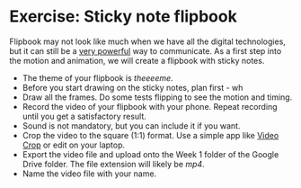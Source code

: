 # Exercise: Sticky note flipbook

Flipbook may not look like much when we have all the digital technologies, but it can still be a [very powerful](https://www.youtube.com/watch?v=k31oJu-6gDY) way to communicate. As a first step into the motion and animation, we will create a flipbook with sticky notes.

- The theme of your flipbook is *theeeeme*.
- Before you start drawing on the sticky notes, plan first - wh
- Draw all the frames. Do some tests flipping to see the motion and timing.
- Record the video of your flipbook with your phone. Repeat recording until you get a satisfactory result.
- Sound is not mandatory, but you can include it if you want.
- Crop the video to the square (1:1) format. Use a simple app like [Video Crop](https://itunes.apple.com/us/app/video-crop-remove-unwanted-areas/id819074891?mt=8) or edit on your laptop.
- Export the video file and upload onto the Week 1 folder of the Google Drive folder. The file extension will likely be *mp4*.
- Name the video file with your name.
